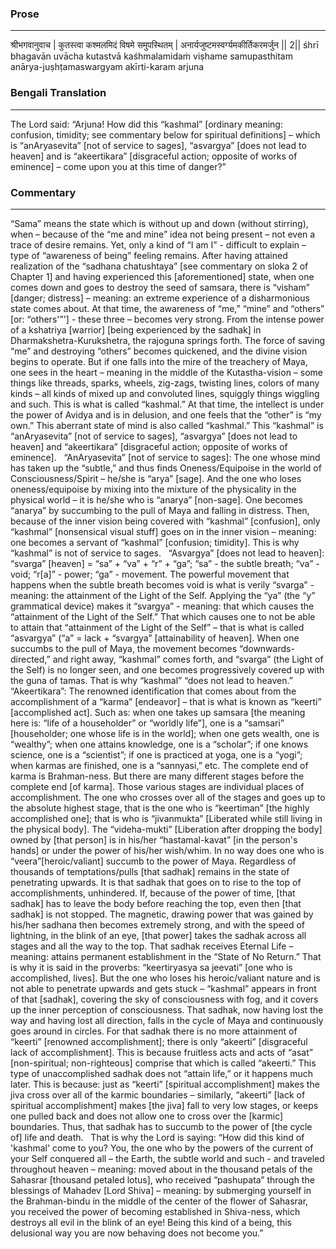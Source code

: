 ### Prose 
 --- 
श्रीभगवानुवाच |
कुतस्त्वा कश्मलमिदं विषमे समुपस्थितम् |
अनार्यजुष्टमस्वर्ग्यमकीर्तिकरमर्जुन || 2||
śhrī bhagavān uvācha
kutastvā kaśhmalamidaṁ viṣhame samupasthitam
anārya-juṣhṭamaswargyam akīrti-karam arjuna

### Bengali Translation 
 --- 
The Lord said: “Arjuna! How did this “kashmal” [ordinary meaning: confusion, timidity; see commentary below for spiritual definitions] – which is “anAryasevita” [not of service to sages], “asvargya” [does not lead to heaven] and is “akeertikara” [disgraceful action; opposite of works of eminence] – come upon you at this time of danger?”

### Commentary 
 --- 
“Sama” means the state which is without up and down (without stirring), when – because of the “me and mine” idea not being present – not even a trace of desire remains. Yet, only a kind of “I am I” - difficult to explain – type of “awareness of being” feeling remains. After having attained realization of the “sadhana chatushtaya” [see commentary on sloka 2 of Chapter 1] and having experienced this [aforementioned] state, when one comes down and goes to destroy the seed of samsara, there is “visham” [danger; distress] – meaning: an extreme experience of a disharmonious state comes about. At that time, the awareness of “me,” “mine” and “others” [or: “others'”'] - these three – becomes very strong. From the intense power of a kshatriya [warrior] [being experienced by the sadhak] in Dharmakshetra-Kurukshetra, the rajoguna springs forth. The force of saving “me” and destroying “others” becomes quickened, and the divine vision begins to operate. But if one falls into the mire of the treachery of Maya, one sees in the heart – meaning in the middle of the Kutastha-vision – some things like threads, sparks, wheels, zig-zags, twisting lines, colors of many kinds – all kinds of mixed up and convoluted lines, squiggly things wiggling and such. This is what is called “kashmal.” At that time, the intellect is under the power of Avidya and is in delusion, and one feels that the “other” is “my own.” This aberrant state of mind is also called “kashmal.” This “kashmal” is “anAryasevita” [not of service to sages], “asvargya” [does not lead to heaven] and “akeertikara” [disgraceful action; opposite of works of eminence].
 
“AnAryasevita” [not of service to sages]: The one whose mind has taken up the “subtle,” and thus finds Oneness/Equipoise in the world of Consciousness/Spirit – he/she is “arya” [sage]. And the one who loses oneness/equipoise by mixing into the mixture of the physicality in the physical world – it is he/she who is “anarya” [non-sage]. One becomes “anarya” by succumbing to the pull of Maya and falling in distress. Then, because of the inner vision being covered with “kashmal” [confusion], only “kashmal” [nonsensical visual stuff] goes on in the inner vision – meaning: one becomes a servant of “kashmal” [confusion; timidity]. This is why “kashmal” is not of service to sages.
 
“Asvargya” [does not lead to heaven]: “svarga” [heaven] = “sa” + “va” + “r” + “ga”; “sa” - the subtle breath; “va” - void; “r[a]” - power; “ga” - movement. The powerful movement that happens when the subtle breath becomes void is what is verily “svarga” - meaning: the attainment of the Light of the Self. Applying the “ya” (the “y” grammatical device) makes it “svargya” - meaning: that which causes the “attainment of the Light of the Self.” That which causes one to not be able to attain that “attainment of the Light of the Self” – that is what is called “asvargya” (“a”  = lack + “svargya” [attainability of heaven]. When one succumbs to the pull of Maya, the movement becomes “downwards-directed,” and right away, “kashmal” comes forth, and “svarga” (the Light of the Self) is no longer seen, and one becomes progressively covered up with the guna of tamas. That is why “kashmal” “does not lead to heaven.”
 
“Akeertikara”: The renowned identification that comes about from the accomplishment of a “karma” [endeavor] – that is what is known as “keerti” [accomplished act]. Such as: when one takes up samsara [the meaning here is: “life of a householder” or “worldly life”], one is a “samsari” [householder; one whose life is in the world]; when one gets wealth, one is “wealthy”; when one attains knowledge, one is a “scholar”; if one knows science, one is a “scientist”; if one is practiced at yoga, one is a “yogi”; when karmas are finished, one is a “sannyasi,” etc. The complete end of karma is Brahman-ness. But there are many different stages before the complete end [of karma]. Those various stages are individual places of accomplishment. The one who crosses over all of the stages and goes up to the absolute highest stage, that is the one who is “keertiman” [the highly accomplished one]; that is who is “jivanmukta” [Liberated while still living in the physical body]. The “videha-mukti” [Liberation after dropping the body] owned by [that person] is in his/her “hastamal-kavat” [in the person's hands] or under the power of his/her wish/whim. In no way does one who is “veera”[heroic/valiant] succumb to the power of Maya. Regardless of thousands of temptations/pulls [that sadhak] remains in the state of penetrating upwards. It is that sadhak that goes on to rise to the top of accomplishments, unhindered. If, because of the power of time, [that sadhak] has to leave the body before reaching the top, even then [that sadhak] is not stopped. The magnetic, drawing power that was gained by his/her sadhana then becomes extremely strong, and with the speed of lightning, in the blink of an eye, [that power] takes the sadhak across all stages and all the way to the top. That sadhak receives Eternal Life – meaning: attains permanent establishment in the “State of No Return.” That is why it is said in the proverbs: “keertiryasya sa jeevati” [one who is accomplished, lives]. But the one who loses his heroic/valiant nature and is not able to penetrate upwards and gets stuck – “kashmal” appears in front of that [sadhak], covering the sky of consciousness with fog, and it covers up the inner perception of consciousness. That sadhak, now having lost the way and having lost all direction, falls in the cycle of Maya and continuously goes around in circles. For that sadhak there is no more attainment of “keerti” [renowned accomplishment]; there is only “akeerti” [disgraceful lack of accomplishment]. This is because fruitless acts and acts of “asat” [non-spiritual; non-righteous] comprise that which is called “akeerti.” This type of unaccomplished sadhak does not “attain life,” or it happens much later. This is because: just as “keerti” [spiritual accomplishment] makes the jiva cross over all of the karmic boundaries – similarly, “akeerti” [lack of spiritual accomplishment] makes [the jiva] fall to very low stages, or keeps one pulled back and does not allow one to cross over the [karmic] boundaries. Thus, that sadhak has to succumb to the power of [the cycle of] life and death.
 
That is why the Lord is saying: “How did this kind of 'kashmal' come to you? You, the one who by the powers of the current of your Self conquered all – the Earth, the subtle world and such -   and traveled throughout heaven – meaning: moved about in the thousand petals of the Sahasrar [thousand petaled lotus], who received “pashupata” through the blessings of Mahadev [Lord Shiva] – meaning: by submerging yourself in the Brahman-bindu in the middle of the center of the flower of Sahasrar, you received the power of becoming established in Shiva-ness, which destroys all evil in the blink of an eye! Being this kind of a being, this delusional way you are now behaving does not become you.”
